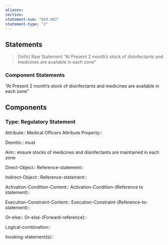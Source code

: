 ```yaml
---
aliases: 
section: 
statement-num: "043.002"
statement-type: "2"
---
```

## Statements 
> [!info] Raw Statement
> “At Present 2 month’s stock of disinfectants and medicines are available in each zone” 
> 

### Component Statements
“At Present 2 month’s stock of disinfectants and medicines are available in each zone” 
## Components
### Type: Regulatory Statement
Attribute:: Medical Officers
	Attribute Property::

Deontic:: must

Aim:: ensure stocks of medicines and disinfectants are maintained in each zone 

Direct-Object::
	Reference-statement::

Indirect-Object::
	Reference-statement::

Activation-Condition-Content::
	Activation-Condition-(Reference to statement)::

Execution-Constraint-Content::
	Execution-Constraint-(Reference-to-statement)::

Or-else::
	Or-else-(Forward-reference)::

Logical-combination::

Invoking-statement(s)::